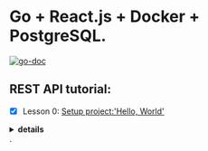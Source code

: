 # Go + React.js + Docker + PostgreSQL. 
[![go-doc](https://godoc.org/github.com/prometheus/client_golang?status.svg)](https://godoc.org/github.com/prometheus/client_golang)

## REST API tutorial:
* [X] Lesson 0: [Setup project:'Hello, World'](https://www.youtube.com/watch?v=u4uhmbOoo4o&t=371s)
<details>
<summary><b>details</b></summary>
1. We are using an MVC architecture (module-DB, view-front end, controller-back end).<br/>
2. REST API connects controller and view part using AJAX.<br/>
3. Click on F5 to run and debug (plugin for VS Code has to be installed)<br/>
4. Install gorilla/mux by typing `go get -u github.com/gorilla.mux`<br/>
5. Use F1 in VS Code to add gorilla/mux<br/>
6. Add a `router` to interract with HTPP requests<br/>
7. Add IndexHandler function (has access to any part of the HTTM page)<br/>
8. `CTRL+s` to update the libraries<br/>
9. <a href="https://en.wikipedia.org/wiki/">List_of_TCP_and_UDP_port_numbers</a><br/>
10. LINUX users: run `go build` , the run from the current directory (e.g. `sudo ./yourexample`)<br/>
11. Use F5 in VS Code to select environment<br/>
</details>.


